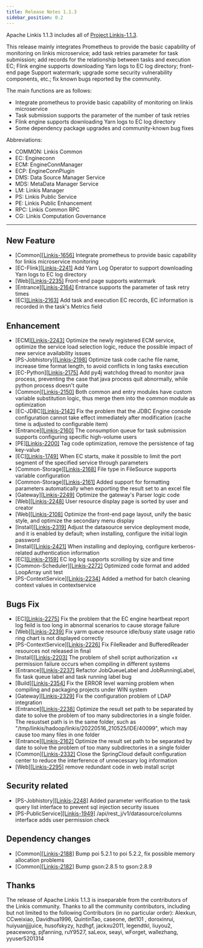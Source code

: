 ```yaml
---
title: Release Notes 1.1.3
sidebar_position: 0.2
---
```


Apache Linkis 1.1.3 includes all of [Project Linkis-1.1.3](https://github.com/apache/linkis/projects/19).


This release mainly integrates Prometheus to provide the basic capability of monitoring on linkis microservice; add task retries parameter for task submission; add records for the relationship between tasks and execution EC; Flink engine supports downloading Yarn logs to EC log directory; front-end page Support watermark; upgrade some security vulnerability components, etc.; fix known bugs reported by the community.

The main functions are as follows:
* Integrate prometheus to provide basic capability of monitoring on linkis microservice
* Task submission supports the parameter of the number of task retries
* Flink engine supports downloading Yarn logs to EC log directory
* Some dependency package upgrades and community-known bug fixes

Abbreviations:
- COMMON: Linkis Common
- EC: Engineconn
- ECM: EngineConnManager
- ECP: EngineConnPlugin
- DMS: Data Source Manager Service
- MDS: MetaData Manager Service
- LM: Linkis Manager
- PS: Linkis Public Service
- PE: Linkis Public Enhancement
- RPC: Linkis Common RPC
- CG: Linkis Computation Governance
---
## New Feature
* \[Common][[Linkis-1656]](https://github.com/apache/linkis/issues/1656) Integrate prometheus to provide basic capability for linkis microservice monitoring
* \[EC-Flink][[Linkis-2241]](https://github.com/apache/linkis/pull/2241) Add Yarn Log Operator to support downloading Yarn logs to EC log directory
* \[Web][[Linkis-2235]](https://github.com/apache/linkis/issues/2108) Front-end page supports watermark
* \[Entrance][[Linkis-2164]](https://github.com/apache/linkis/pull/2164) Entrance supports the parameter of task retry times
* \[EC][[Linkis-2163]](https://github.com/apache/linkis/pull/2163) Add task and execution EC records, EC information is recorded in the task's Metrics field

## Enhancement
* \[ECM][[Linkis-2243]](https://github.com/apache/linkis/pull/2243) Optimize the newly registered ECM service, optimize the service load selection logic, reduce the possible impact of new service availability issues
* \[PS-Jobhistory][[Linkis-2198]](https://github.com/apache/linkis/pull/2198) Optimize task code cache file name, increase time format length, to avoid conflicts in long tasks execution
* \[EC-Python][[Linkis-2175]](https://github.com/apache/linkis/pull/2175) Add py4j watchdog thread to monitor java process, preventing the case that java process quit abnormally, while python process doesn't quite
* \[Common][[Linkis-2150]](https://github.com/apache/linkis/pull/2150) Both common and entry modules have custom variable substitution logic, thus merge them into the common module as optimization
* \[EC-JDBC][[Linkis-2142]](https://github.com/apache/linkis/pull/2142) Fix the problem that the JDBC Engine console configuration cannot take effect immediately after modification (cache time is adjusted to configurable item)
* \[Entrance][[Linkis-2160]](https://github.com/apache/linkis/pull/2160) The consumption queue for task submission supports configuring specific high-volume users
* \[PE][[Linkis-2200]](https://github.com/apache/linkis/pull/2200) Tag code optimization, remove the persistence of tag key-value
* \[EC][[Linkis-1749]](https://github.com/apache/linkis/issues/1749) When EC starts, make it possible to limit the port segment of the specified service through parameters
* \[Common-Storage][[Linkis-2168]](https://github.com/apache/linkis/pull/2168) File type in FileSource supports variable configuration
* \[Common-Storage][[Linkis-2161]](https://github.com/apache/linkis/pull/2161) Added support for formatting parameters automatically when exporting the result set to an excel file
* \[Gateway][[Linkis-2249]](https://github.com/apache/linkis/pull/2249) Optimize the gateway's Parser logic code
* \[Web][[Linkis-2248]](https://github.com/apache/linkis/pull/2248) User resource display page is sorted by user and creator
* \[Web][[Linkis-2108]](https://github.com/apache/linkis/issues/2108) Optimize the front-end page layout, unify the basic style, and optimize the secondary menu display
* \[Install][[Linkis-2319]](https://github.com/apache/linkis/pull/2319) Adjust the datasource service deployment mode, and it is enabled by default; when installing, configure the initial login password
* \[Install][[Linkis-2421]](https://github.com/apache/linkis/pull/2421) When installing and deploying, configure kerberos-related authentication information
* \[EC][[Linkis-2159]](https://github.com/apache/linkis/pull/2159) EC log log supports scrolling by size and time
* \[Common-Scheduler][[Linkis-2272]](https://github.com/apache/linkis/pull/2272) Optimized code format and added LoopArray unit test
* \[PS-ContextService][[Linkis-2234]](https://github.com/apache/linkis/pull/2234) Added a method for batch cleaning context values ​​in contextservice

## Bugs Fix
* \[EC][[Linkis-2275]](https://github.com/apache/linkis/pull/2275) Fix the problem that the EC engine heartbeat report log feild is too long in abnormal scenarios to cause storage failure
* \[Web][[Linkis-2239]](https://github.com/apache/linkis/pull/2239) Fix yarm queue resource idle/busy state usage ratio ring chart is not displayed correctly
* \[PS-ContextService][[Linkis-2226]](https://github.com/apache/linkis/pull/2226) Fix FileReader and BufferedReader resources not released in final
* \[Install][[Linkis-2203]](https://github.com/apache/linkis/pull/2203) The problem of shell script authorization +x permission failure occurs when compiling in different systems
* \[Entrance][[Linkis-2237]](https://github.com/apache/linkis/pull/2237) Refactor JobQueueLabel and JobRunningLabel, fix task queue label and task running label bug
* \[Build][[Linkis-2354]](https://github.com/apache/linkis/pull/2354) Fix the ERROR level warning problem when compiling and packaging projects under WIN system
* \[Gateway][[Linkis-2329]](https://github.com/apache/linkis/pull/2329) Fix the configuration problem of LDAP integration
* \[Entrance][[Linkis-2238]](https://github.com/apache/linkis/pull/2238) Optimize the result set path to be separated by date to solve the problem of too many subdirectories in a single folder. The resustset path is in the same folder, such as "/tmp/linkis/hadoop/linkis/20220516_210525/IDE/40099", which may cause too many files in one folder
* \[Entrance][[Linkis-2162]](https://github.com/apache/linkis/pull/2162) Optimize the result set path to be separated by date to solve the problem of too many subdirectories in a single folder
* \[Common][[Linkis-2332]](https://github.com/apache/linkis/pull/2332) Close the SpringCloud default configuration center to reduce the interference of unnecessary log information
* \[Web][[Linkis-2295]](https://github.com/apache/linkis/pull/2295) remove redundant code in web install script

## Security related
* \[PS-Jobhistory][[Linkis-2248]](https://github.com/apache/linkis/pull/2248) Added parameter verification to the task query list interface to prevent sql injection security issues
* \[PS-PublicService][[Linkis-1949]](https://github.com/apache/linkis/pull/2235) /api/rest_j/v1/datasource/columns interface adds user permission check

## Dependency changes
* \[Common][[Linkis-2188]](https://github.com/apache/linkis/pull/2188) Bump poi 5.2.1 to poi 5.2.2, fix possible memory allocation problems
* \[Common][[Linkis-2182]](https://github.com/apache/linkis/pull/2182) Bump gson:2.8.5 to gson:2.8.9

## Thanks
The release of Apache Linkis 1.1.3 is inseparable from the contributors of the Linkis community. Thanks to all the community contributors, including but not limited to the following Contributors (in no particular order): Alexkun, CCweixiao, Davidhua1996, QuintinTao, caseone, det101 , doroxinrui, huiyuanjjjjuice, husofskyzy, hzdhgf, jackxu2011, legendtkl, liuyou2, peacewong, pjfanning, ruY9527, saLeox, seayi, wForget, wallezhang, yyuser5201314